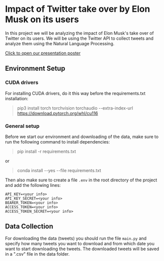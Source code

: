 # Impact of Twitter take over by Elon Musk on its users

In this project we will be analyzing the impact of Elon Musk's take over of Twitter on its users. 
We will be using the Twitter API to collect tweets and analyze them using the Natural Language Processing. 

[Click to open our presentation poster](poster.pdf)

## Environment Setup

### CUDA drivers
For installing CUDA drivers, do it this way before the requirements.txt installation:
> pip3 install torch torchvision torchaudio --extra-index-url https://download.pytorch.org/whl/cu116

### General setup
Before we start our environment and downloading of the data, make sure to run the following command to install 
dependencies:
> pip install -r requirements.txt    
 
or 
> conda install --yes --file requirements.txt


Then also make sure to create a file `.env` in the root directory of the project and add the following lines:
```
API_KEY=<your info>
API_KEY_SECRET=<your info>
BEARER_TOKEN=<your info>
ACCESS_TOKEN=<your info>
ACCESS_TOKEN_SECRET=<your info>
```


## Data Collection
For downloading the data (tweets) you should run the file `main.py` and specify how many tweets you want to download and 
from which date you want to start downloading the tweets. The downloaded tweets will be saved in a ".csv" file in the 
data folder.